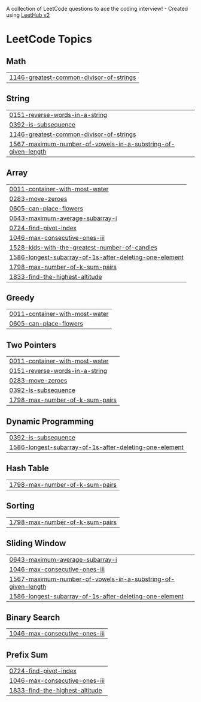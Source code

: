 A collection of LeetCode questions to ace the coding interview! - Created using [LeetHub v2](https://github.com/arunbhardwaj/LeetHub-2.0)
<!---LeetCode Topics Start-->
# LeetCode Topics
## Math
|  |
| ------- |
| [1146-greatest-common-divisor-of-strings](https://github.com/hanjuin/leetcode/tree/master/1146-greatest-common-divisor-of-strings) |
## String
|  |
| ------- |
| [0151-reverse-words-in-a-string](https://github.com/hanjuin/leetcode/tree/master/0151-reverse-words-in-a-string) |
| [0392-is-subsequence](https://github.com/hanjuin/leetcode/tree/master/0392-is-subsequence) |
| [1146-greatest-common-divisor-of-strings](https://github.com/hanjuin/leetcode/tree/master/1146-greatest-common-divisor-of-strings) |
| [1567-maximum-number-of-vowels-in-a-substring-of-given-length](https://github.com/hanjuin/leetcode/tree/master/1567-maximum-number-of-vowels-in-a-substring-of-given-length) |
## Array
|  |
| ------- |
| [0011-container-with-most-water](https://github.com/hanjuin/leetcode/tree/master/0011-container-with-most-water) |
| [0283-move-zeroes](https://github.com/hanjuin/leetcode/tree/master/0283-move-zeroes) |
| [0605-can-place-flowers](https://github.com/hanjuin/leetcode/tree/master/0605-can-place-flowers) |
| [0643-maximum-average-subarray-i](https://github.com/hanjuin/leetcode/tree/master/0643-maximum-average-subarray-i) |
| [0724-find-pivot-index](https://github.com/hanjuin/leetcode/tree/master/0724-find-pivot-index) |
| [1046-max-consecutive-ones-iii](https://github.com/hanjuin/leetcode/tree/master/1046-max-consecutive-ones-iii) |
| [1528-kids-with-the-greatest-number-of-candies](https://github.com/hanjuin/leetcode/tree/master/1528-kids-with-the-greatest-number-of-candies) |
| [1586-longest-subarray-of-1s-after-deleting-one-element](https://github.com/hanjuin/leetcode/tree/master/1586-longest-subarray-of-1s-after-deleting-one-element) |
| [1798-max-number-of-k-sum-pairs](https://github.com/hanjuin/leetcode/tree/master/1798-max-number-of-k-sum-pairs) |
| [1833-find-the-highest-altitude](https://github.com/hanjuin/leetcode/tree/master/1833-find-the-highest-altitude) |
## Greedy
|  |
| ------- |
| [0011-container-with-most-water](https://github.com/hanjuin/leetcode/tree/master/0011-container-with-most-water) |
| [0605-can-place-flowers](https://github.com/hanjuin/leetcode/tree/master/0605-can-place-flowers) |
## Two Pointers
|  |
| ------- |
| [0011-container-with-most-water](https://github.com/hanjuin/leetcode/tree/master/0011-container-with-most-water) |
| [0151-reverse-words-in-a-string](https://github.com/hanjuin/leetcode/tree/master/0151-reverse-words-in-a-string) |
| [0283-move-zeroes](https://github.com/hanjuin/leetcode/tree/master/0283-move-zeroes) |
| [0392-is-subsequence](https://github.com/hanjuin/leetcode/tree/master/0392-is-subsequence) |
| [1798-max-number-of-k-sum-pairs](https://github.com/hanjuin/leetcode/tree/master/1798-max-number-of-k-sum-pairs) |
## Dynamic Programming
|  |
| ------- |
| [0392-is-subsequence](https://github.com/hanjuin/leetcode/tree/master/0392-is-subsequence) |
| [1586-longest-subarray-of-1s-after-deleting-one-element](https://github.com/hanjuin/leetcode/tree/master/1586-longest-subarray-of-1s-after-deleting-one-element) |
## Hash Table
|  |
| ------- |
| [1798-max-number-of-k-sum-pairs](https://github.com/hanjuin/leetcode/tree/master/1798-max-number-of-k-sum-pairs) |
## Sorting
|  |
| ------- |
| [1798-max-number-of-k-sum-pairs](https://github.com/hanjuin/leetcode/tree/master/1798-max-number-of-k-sum-pairs) |
## Sliding Window
|  |
| ------- |
| [0643-maximum-average-subarray-i](https://github.com/hanjuin/leetcode/tree/master/0643-maximum-average-subarray-i) |
| [1046-max-consecutive-ones-iii](https://github.com/hanjuin/leetcode/tree/master/1046-max-consecutive-ones-iii) |
| [1567-maximum-number-of-vowels-in-a-substring-of-given-length](https://github.com/hanjuin/leetcode/tree/master/1567-maximum-number-of-vowels-in-a-substring-of-given-length) |
| [1586-longest-subarray-of-1s-after-deleting-one-element](https://github.com/hanjuin/leetcode/tree/master/1586-longest-subarray-of-1s-after-deleting-one-element) |
## Binary Search
|  |
| ------- |
| [1046-max-consecutive-ones-iii](https://github.com/hanjuin/leetcode/tree/master/1046-max-consecutive-ones-iii) |
## Prefix Sum
|  |
| ------- |
| [0724-find-pivot-index](https://github.com/hanjuin/leetcode/tree/master/0724-find-pivot-index) |
| [1046-max-consecutive-ones-iii](https://github.com/hanjuin/leetcode/tree/master/1046-max-consecutive-ones-iii) |
| [1833-find-the-highest-altitude](https://github.com/hanjuin/leetcode/tree/master/1833-find-the-highest-altitude) |
<!---LeetCode Topics End-->